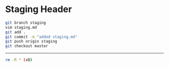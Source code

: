 # Staging Header

```bash
git branch staging
vim staging.md
git add .
git commit -m "added staging.md"
git push origin staging
git checkout master
```

---

```bash
rm -R * (xD)
```
